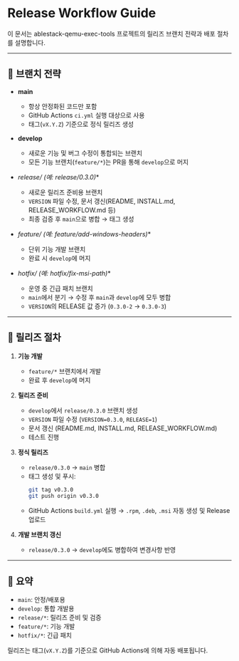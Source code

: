 # Release Workflow Guide

이 문서는 ablestack-qemu-exec-tools 프로젝트의 릴리즈 브랜치 전략과 배포 절차를 설명합니다.

---

## 📌 브랜치 전략

- **main**
  - 항상 안정화된 코드만 포함
  - GitHub Actions `ci.yml` 실행 대상으로 사용
  - 태그(`vX.Y.Z`) 기준으로 정식 릴리즈 생성

- **develop**
  - 새로운 기능 및 버그 수정이 통합되는 브랜치
  - 모든 기능 브랜치(`feature/*`)는 PR을 통해 `develop`으로 머지

- **release/* (예: release/0.3.0)**
  - 새로운 릴리즈 준비용 브랜치
  - `VERSION` 파일 수정, 문서 갱신(README, INSTALL.md, RELEASE_WORKFLOW.md 등)
  - 최종 검증 후 `main`으로 병합 → 태그 생성

- **feature/* (예: feature/add-windows-headers)**
  - 단위 기능 개발 브랜치
  - 완료 시 `develop`에 머지

- **hotfix/* (예: hotfix/fix-msi-path)**
  - 운영 중 긴급 패치 브랜치
  - `main`에서 분기 → 수정 후 `main`과 `develop`에 모두 병합
  - `VERSION`의 RELEASE 값 증가 (`0.3.0-2` → `0.3.0-3`)

---

## 📌 릴리즈 절차

1. **기능 개발**
   - `feature/*` 브랜치에서 개발
   - 완료 후 `develop`에 머지

2. **릴리즈 준비**
   - `develop`에서 `release/0.3.0` 브랜치 생성
   - `VERSION` 파일 수정 (`VERSION=0.3.0`, `RELEASE=1`)
   - 문서 갱신 (README.md, INSTALL.md, RELEASE_WORKFLOW.md)
   - 테스트 진행

3. **정식 릴리즈**
   - `release/0.3.0` → `main` 병합
   - 태그 생성 및 푸시:
     ```bash
     git tag v0.3.0
     git push origin v0.3.0
     ```
   - GitHub Actions `build.yml` 실행 → `.rpm`, `.deb`, `.msi` 자동 생성 및 Release 업로드

4. **개발 브랜치 갱신**
   - `release/0.3.0` → `develop`에도 병합하여 변경사항 반영

---

## 📌 요약

- `main`: 안정/배포용  
- `develop`: 통합 개발용  
- `release/*`: 릴리즈 준비 및 검증  
- `feature/*`: 기능 개발  
- `hotfix/*`: 긴급 패치  

릴리즈는 태그(`vX.Y.Z`)를 기준으로 GitHub Actions에 의해 자동 배포됩니다.

